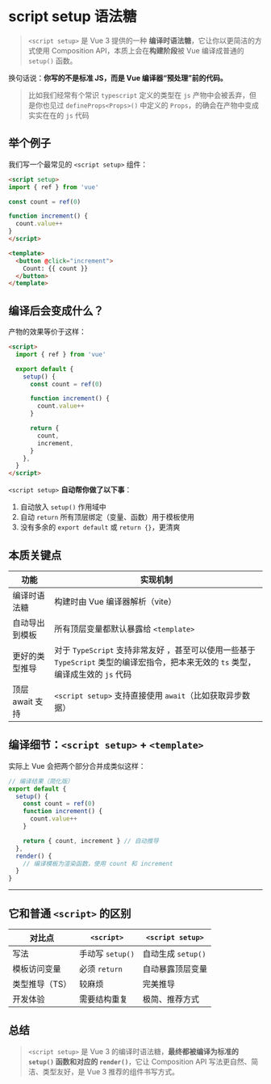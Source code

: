 # script setup 语法糖

> `<script setup>` 是 Vue 3 提供的一种 **编译时语法糖**，它让你以更简洁的方式使用 Composition API，本质上会在**构建阶段**被 Vue 编译成普通的 `setup()` 函数。

换句话说：**你写的不是标准 JS，而是 Vue 编译器“预处理”前的代码。**

> 比如我们经常有个常识 `typescript` 定义的类型在 `js` 产物中会被丢弃，但是你也见过 `defineProps<Props>()` 中定义的 `Props`，的确会在产物中变成实实在在的 `js` 代码 

## 举个例子

我们写一个最常见的 `<script setup>` 组件：

```html
<script setup>
import { ref } from 'vue'

const count = ref(0)

function increment() {
  count.value++
}
</script>

<template>
  <button @click="increment">
    Count: {{ count }}
  </button>
</template>
```


## 编译后会变成什么？

产物的效果等价于这样：

```html
<script>
  import { ref } from 'vue'

  export default {
    setup() {
      const count = ref(0)

      function increment() {
        count.value++
      }

      return {
        count,
        increment,
      }
    },
  }
</script>
```

`<script setup>` **自动帮你做了以下事**：

1. 自动放入 `setup()` 作用域中
2. 自动 `return` 所有顶层绑定（变量、函数）用于模板使用
3. 没有多余的 `export default` 或 `return {}`，更清爽

## 本质关键点

| 功能            | 实现机制                                                                                                                            |
| --------------- | ----------------------------------------------------------------------------------------------------------------------------------- |
| 编译时语法糖    | 构建时由 Vue 编译器解析（vite）                                                                                                     |
| 自动导出到模板  | 所有顶层变量都默认暴露给 `<template>`                                                                                               |
| 更好的类型推导  | 对于 `TypeScript` 支持非常友好 ，甚至可以使用一些基于 `TypeScript` 类型的编译宏指令，把本来无效的 `ts` 类型，编译成生效的 `js` 代码 |
| 顶层 await 支持 | `<script setup>` 支持直接使用 `await`（比如获取异步数据）                                                                           |

## 编译细节：`<script setup>` + `<template>`

实际上 Vue 会把两个部分合并成类似这样：

```js
// 编译结果（简化版）
export default {
  setup() {
    const count = ref(0)
    function increment() {
      count.value++
    }

    return { count, increment } // 自动推导
  },
  render() {
    // 编译模板为渲染函数，使用 count 和 increment
  }
}
```

---

## 它和普通 `<script>` 的区别

| 对比点         | `<script>`       | `<script setup>`   |
| -------------- | ---------------- | ------------------ |
| 写法           | 手动写 `setup()` | 自动生成 `setup()` |
| 模板访问变量   | 必须 `return`    | 自动暴露顶层变量   |
| 类型推导（TS） | 较麻烦           | 完美推导           |
| 开发体验       | 需要结构重复     | 极简、推荐方式     |



## 总结

> `<script setup>` 是 Vue 3 的编译时语法糖，**最终都被编译为标准的 `setup()` 函数和对应的 `render()`**，它让 Composition API 写法更自然、简洁、类型友好，是 Vue 3 推荐的组件书写方式。
